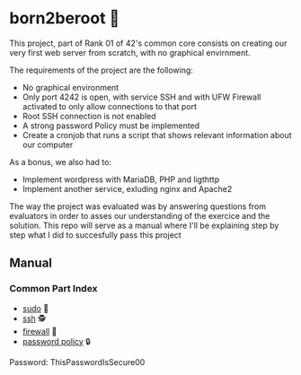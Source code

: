 # born2beroot 🐧

This project, part of Rank 01 of 42's common core consists on creating our very first web server from scratch, with no graphical envirnment.

The requirements of the project are the following:

- No graphical environment
- Only port 4242 is open, with service SSH and with UFW Firewall activated to only allow connections to that port
- Root SSH connection is not enabled
- A strong password Policy must be implemented
- Create a cronjob that runs a script that shows relevant information about our computer

As a bonus, we also had to:

- Implement wordpress with MariaDB, PHP and ligthttp
- Implement another service, exluding nginx and Apache2

The way the project was evaluated was by answering questions from evaluators in order to asses our understanding of the exercice and the solution. This repo will serve as a manual where I'll be explaining step by step what I did to succesfully pass this project

## Manual

### Common Part Index

- [sudo](https://github.com/AlexadeZ17/born2beroot/tree/main/common/sudo.md) 🦸
- [ssh](https://github.com/AlexadeZ17/born2beroot/tree/main/common/ssh.md) 🕵️
- [firewall](https://github.com/AlexadeZ17/born2beroot/tree/main/common/firewall.md) 🧱
- [password policy](https://github.com/AlexadeZ17/born2beroot/tree/main/common/passwd.md) 🔒

Password: ThisPasswordIsSecure00
